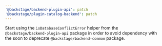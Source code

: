 ```yaml
---
'@backstage/backend-plugin-api': patch
'@backstage/plugin-catalog-backend': patch
---
```


Start using the `isDatabaseConflictError` helper from the `@backstage/backend-plugin-api` package in order to avoid dependency with the soon to deprecate `@backstage/backend-common` package.
